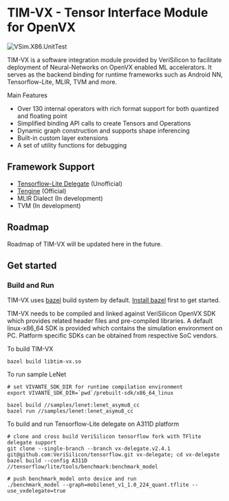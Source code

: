 

# TIM-VX - Tensor Interface Module for OpenVX
![VSim.X86.UnitTest](https://github.com/VeriSilicon/TIM-VX/actions/workflows/x86_vsim_unit_test.yml/badge.svg)

TIM-VX is a software integration module provided by VeriSilicon to facilitate deployment of Neural-Networks on OpenVX enabled ML accelerators. It serves as the backend binding for runtime frameworks such as Android NN, Tensorflow-Lite, MLIR, TVM and more.

Main Features
 - Over 130 internal operators with rich format support for both quantized and floating point
 - Simplified binding API calls to create Tensors and Operations
 - Dynamic graph construction and supports shape inferencing
 - Built-in custom layer extensions
 - A set of utility functions for debugging

## Framework Support

- [Tensorflow-Lite Delegate](https://github.com/VeriSilicon/tensorflow/tree/vx-delegate.v2.4.1) (Unofficial)
- [Tengine](https://github.com/OAID/Tengine) (Official)
- MLIR Dialect (In development)
- TVM (In development)

## Roadmap

Roadmap of TIM-VX will be updated here in the future.

## Get started

### Build and Run
TIM-VX uses [bazel](https://bazel.build) build system by default. [Install bazel](https://docs.bazel.build/versions/master/install.html) first to get started.

TIM-VX needs to be compiled and linked against VeriSilicon OpenVX SDK which provides related header files and pre-compiled libraries. A default linux-x86_64 SDK is provided which contains the simulation environment on PC. Platform specific SDKs can be obtained from respective SoC vendors.

To build TIM-VX
```shell
bazel build libtim-vx.so
```

To run sample LeNet
```shell
# set VIVANTE_SDK_DIR for runtime compilation environment
export VIVANTE_SDK_DIR=`pwd`/prebuilt-sdk/x86_64_linux

bazel build //samples/lenet:lenet_asymu8_cc
bazel run //samples/lenet:lenet_asymu8_cc
```

To build and run Tensorflow-Lite delegate on A311D platform
```shell
# clone and cross build VeriSilicon tensorflow fork with TFlite delegate support
git clone --single-branch --branch vx-delegate.v2.4.1 git@github.com:VeriSilicon/tensorflow.git vx-delegate; cd vx-delegate
bazel build --config A311D //tensorflow/lite/tools/benchmark:benchmark_model

# push benchmark_model onto device and run
./benchmark_model --graph=mobilenet_v1_1.0_224_quant.tflite --use_vxdelegate=true
```
